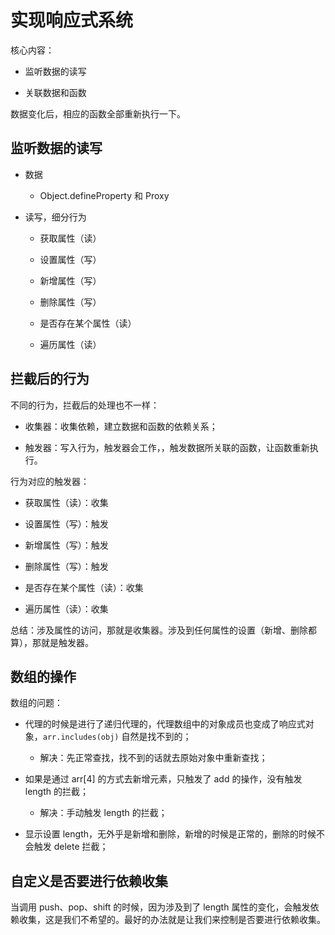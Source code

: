 # 实现响应式系统

核心内容：

- 监听数据的读写

- 关联数据和函数

数据变化后，相应的函数全部重新执行一下。

## 监听数据的读写

- 数据

    - Object.defineProperty 和 Proxy

- 读写，细分行为

    - 获取属性（读）

    - 设置属性（写）

    - 新增属性（写）

    - 删除属性（写）

    - 是否存在某个属性（读）

    - 遍历属性（读）

## 拦截后的行为

不同的行为，拦截后的处理也不一样：

- 收集器：收集依赖，建立数据和函数的依赖关系；

- 触发器：写入行为，触发器会工作，，触发数据所关联的函数，让函数重新执行。

行为对应的触发器：

- 获取属性（读）：收集

- 设置属性（写）：触发

- 新增属性（写）：触发

- 删除属性（写）：触发

- 是否存在某个属性（读）：收集

- 遍历属性（读）：收集

总结：涉及属性的访问，那就是收集器。涉及到任何属性的设置（新增、删除都算），那就是触发器。

## 数组的操作

数组的问题：

- 代理的时候是进行了递归代理的，代理数组中的对象成员也变成了响应式对象，`arr.includes(obj)` 自然是找不到的；

    - 解决：先正常查找，找不到的话就去原始对象中重新查找；

- 如果是通过 arr[4] 的方式去新增元素，只触发了 add 的操作，没有触发 length 的拦截；

    - 解决：手动触发 length 的拦截；

- 显示设置 length，无外乎是新增和删除，新增的时候是正常的，删除的时候不会触发 delete 拦截；

## 自定义是否要进行依赖收集

当调用 push、pop、shift 的时候，因为涉及到了 length 属性的变化，会触发依赖收集，这是我们不希望的。最好的办法就是让我们来控制是否要进行依赖收集。